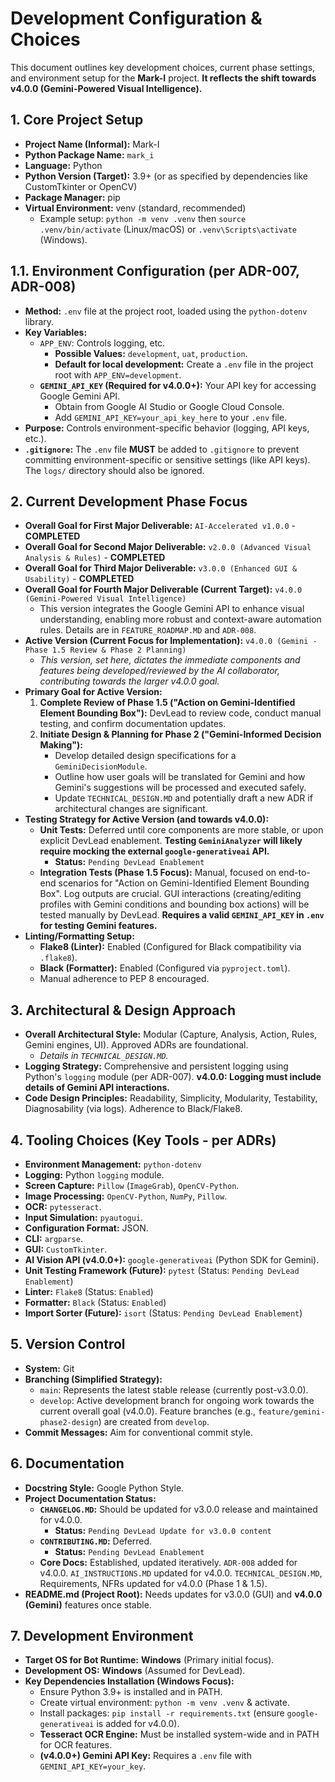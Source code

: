 # Development Configuration & Choices

This document outlines key development choices, current phase settings, and environment setup for the **Mark-I** project. **It reflects the shift towards v4.0.0 (Gemini-Powered Visual Intelligence).**

## 1. Core Project Setup
*   **Project Name (Informal):** Mark-I
*   **Python Package Name:** `mark_i`
*   **Language:** Python
*   **Python Version (Target):** 3.9+ (or as specified by dependencies like CustomTkinter or OpenCV)
*   **Package Manager:** pip
*   **Virtual Environment:** venv (standard, recommended)
    *   Example setup: `python -m venv .venv` then `source .venv/bin/activate` (Linux/macOS) or `.venv\Scripts\activate` (Windows).

## 1.1. Environment Configuration (per ADR-007, ADR-008)
*   **Method:** `.env` file at the project root, loaded using the `python-dotenv` library.
*   **Key Variables:**
    *   `APP_ENV`: Controls logging, etc.
        *   **Possible Values:** `development`, `uat`, `production`.
        *   **Default for local development:** Create a `.env` file in the project root with `APP_ENV=development`.
    *   **`GEMINI_API_KEY` (Required for v4.0.0+):** Your API key for accessing Google Gemini API.
        *   Obtain from Google AI Studio or Google Cloud Console.
        *   Add `GEMINI_API_KEY=your_api_key_here` to your `.env` file.
*   **Purpose:** Controls environment-specific behavior (logging, API keys, etc.).
*   **`.gitignore`:** The `.env` file **MUST** be added to `.gitignore` to prevent committing environment-specific or sensitive settings (like API keys). The `logs/` directory should also be ignored.

## 2. Current Development Phase Focus
*   **Overall Goal for First Major Deliverable:** `AI-Accelerated v1.0.0` - **COMPLETED**
*   **Overall Goal for Second Major Deliverable:** `v2.0.0 (Advanced Visual Analysis & Rules)` - **COMPLETED**
*   **Overall Goal for Third Major Deliverable:** `v3.0.0 (Enhanced GUI & Usability)` - **COMPLETED**
*   **Overall Goal for Fourth Major Deliverable (Current Target):** `v4.0.0 (Gemini-Powered Visual Intelligence)`
    *   This version integrates the Google Gemini API to enhance visual understanding, enabling more robust and context-aware automation rules. Details are in `FEATURE_ROADMAP.MD` and `ADR-008`.
*   **Active Version (Current Focus for Implementation):** `v4.0.0 (Gemini - Phase 1.5 Review & Phase 2 Planning)`
    *   *This version, set here, dictates the immediate components and features being developed/reviewed by the AI collaborator, contributing towards the larger v4.0.0 goal.*
*   **Primary Goal for Active Version:**
    1.  **Complete Review of Phase 1.5 ("Action on Gemini-Identified Element Bounding Box"):** DevLead to review code, conduct manual testing, and confirm documentation updates.
    2.  **Initiate Design & Planning for Phase 2 ("Gemini-Informed Decision Making"):**
        *   Develop detailed design specifications for a `GeminiDecisionModule`.
        *   Outline how user goals will be translated for Gemini and how Gemini's suggestions will be processed and executed safely.
        *   Update `TECHNICAL_DESIGN.MD` and potentially draft a new ADR if architectural changes are significant.
*   **Testing Strategy for Active Version (and towards v4.0.0):**
    *   **Unit Tests:** Deferred until core components are more stable, or upon explicit DevLead enablement. **Testing `GeminiAnalyzer` will likely require mocking the external `google-generativeai` API.**
        *   **Status:** `Pending DevLead Enablement`
    *   **Integration Tests (Phase 1.5 Focus):** Manual, focused on end-to-end scenarios for "Action on Gemini-Identified Element Bounding Box". Log outputs are crucial. GUI interactions (creating/editing profiles with Gemini conditions and bounding box actions) will be tested manually by DevLead. **Requires a valid `GEMINI_API_KEY` in `.env` for testing Gemini features.**
*   **Linting/Formatting Setup:**
    *   **Flake8 (Linter):** Enabled (Configured for Black compatibility via `.flake8`).
    *   **Black (Formatter):** Enabled (Configured via `pyproject.toml`).
    *   Manual adherence to PEP 8 encouraged.

## 3. Architectural & Design Approach
*   **Overall Architectural Style:** Modular (Capture, Analysis, Action, Rules, Gemini engines, UI). Approved ADRs are foundational.
    *   *Details in `TECHNICAL_DESIGN.MD`.*
*   **Logging Strategy:** Comprehensive and persistent logging using Python's `logging` module (per ADR-007). **v4.0.0: Logging must include details of Gemini API interactions.**
*   **Code Design Principles:** Readability, Simplicity, Modularity, Testability, Diagnosability (via logs). Adherence to Black/Flake8.

## 4. Tooling Choices (Key Tools - per ADRs)
*   **Environment Management:** `python-dotenv`
*   **Logging:** Python `logging` module.
*   **Screen Capture:** `Pillow` (`ImageGrab`), `OpenCV-Python`.
*   **Image Processing:** `OpenCV-Python`, `NumPy`, `Pillow`.
*   **OCR:** `pytesseract`.
*   **Input Simulation:** `pyautogui`.
*   **Configuration Format:** JSON.
*   **CLI:** `argparse`.
*   **GUI:** `CustomTkinter`.
*   **AI Vision API (v4.0.0+):** `google-generativeai` (Python SDK for Gemini).
*   **Unit Testing Framework (Future):** `pytest` (Status: `Pending DevLead Enablement`)
*   **Linter:** `Flake8` (Status: `Enabled`)
*   **Formatter:** `Black` (Status: `Enabled`)
*   **Import Sorter (Future):** `isort` (Status: `Pending DevLead Enablement`)

## 5. Version Control
*   **System:** Git
*   **Branching (Simplified Strategy):**
    *   `main`: Represents the latest stable release (currently post-v3.0.0).
    *   `develop`: Active development branch for ongoing work towards the current overall goal (v4.0.0). Feature branches (e.g., `feature/gemini-phase2-design`) are created from `develop`.
*   **Commit Messages:** Aim for conventional commit style.

## 6. Documentation
*   **Docstring Style:** Google Python Style.
*   **Project Documentation Status:**
    *   **`CHANGELOG.MD`:** Should be updated for v3.0.0 release and maintained for v4.0.0.
        *   **Status:** `Pending DevLead Update for v3.0.0 content`
    *   **`CONTRIBUTING.MD`:** Deferred.
        *   **Status:** `Pending DevLead Enablement`
    *   **Core Docs:** Established, updated iteratively. `ADR-008` added for v4.0.0. `AI_INSTRUCTIONS.MD` updated for v4.0.0. `TECHNICAL_DESIGN.MD`, Requirements, NFRs updated for v4.0.0 (Phase 1 & 1.5).
*   **README.md (Project Root):** Needs updates for v3.0.0 (GUI) and **v4.0.0 (Gemini)** features once stable.

## 7. Development Environment
*   **Target OS for Bot Runtime:** **Windows** (Primary initial focus).
*   **Development OS:** **Windows** (Assumed for DevLead).
*   **Key Dependencies Installation (Windows Focus):**
    *   Ensure Python 3.9+ is installed and in PATH.
    *   Create virtual environment: `python -m venv .venv` & activate.
    *   Install packages: `pip install -r requirements.txt` (ensure `google-generativeai` is added for v4.0.0).
    *   **Tesseract OCR Engine:** Must be installed system-wide and in PATH for OCR features.
    *   **(v4.0.0+) Gemini API Key:** Requires a `.env` file with `GEMINI_API_KEY=your_key`.